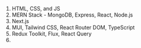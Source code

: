 1. HTML, CSS, and JS
2. MERN Stack - MongoDB, Express, React, Node.js
3. Next.js
4. MUI, Tailwind CSS, React Router DOM, TypeScript
5. Redux Toolkit, Flux, React Query
6.
